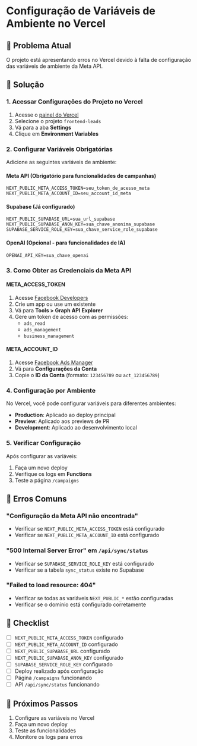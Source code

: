 # Configuração de Variáveis de Ambiente no Vercel

## 🚨 Problema Atual

O projeto está apresentando erros no Vercel devido à falta de configuração das variáveis de ambiente da Meta API.

## 🔧 Solução

### 1. Acessar Configurações do Projeto no Vercel

1. Acesse o [painel do Vercel](https://vercel.com/dashboard)
2. Selecione o projeto `frontend-leads`
3. Vá para a aba **Settings**
4. Clique em **Environment Variables**

### 2. Configurar Variáveis Obrigatórias

Adicione as seguintes variáveis de ambiente:

#### Meta API (Obrigatório para funcionalidades de campanhas)
```
NEXT_PUBLIC_META_ACCESS_TOKEN=seu_token_de_acesso_meta
NEXT_PUBLIC_META_ACCOUNT_ID=seu_account_id_meta
```

#### Supabase (Já configurado)
```
NEXT_PUBLIC_SUPABASE_URL=sua_url_supabase
NEXT_PUBLIC_SUPABASE_ANON_KEY=sua_chave_anonima_supabase
SUPABASE_SERVICE_ROLE_KEY=sua_chave_service_role_supabase
```

#### OpenAI (Opcional - para funcionalidades de IA)
```
OPENAI_API_KEY=sua_chave_openai
```

### 3. Como Obter as Credenciais da Meta API

#### META_ACCESS_TOKEN
1. Acesse [Facebook Developers](https://developers.facebook.com/)
2. Crie um app ou use um existente
3. Vá para **Tools > Graph API Explorer**
4. Gere um token de acesso com as permissões:
   - `ads_read`
   - `ads_management`
   - `business_management`

#### META_ACCOUNT_ID
1. Acesse [Facebook Ads Manager](https://www.facebook.com/adsmanager)
2. Vá para **Configurações da Conta**
3. Copie o **ID da Conta** (formato: `123456789` ou `act_123456789`)

### 4. Configuração por Ambiente

No Vercel, você pode configurar variáveis para diferentes ambientes:

- **Production**: Aplicado ao deploy principal
- **Preview**: Aplicado aos previews de PR
- **Development**: Aplicado ao desenvolvimento local

### 5. Verificar Configuração

Após configurar as variáveis:

1. Faça um novo deploy
2. Verifique os logs em **Functions**
3. Teste a página `/campaigns`

## 🚨 Erros Comuns

### "Configuração da Meta API não encontrada"
- Verificar se `NEXT_PUBLIC_META_ACCESS_TOKEN` está configurado
- Verificar se `NEXT_PUBLIC_META_ACCOUNT_ID` está configurado

### "500 Internal Server Error" em `/api/sync/status`
- Verificar se `SUPABASE_SERVICE_ROLE_KEY` está configurado
- Verificar se a tabela `sync_status` existe no Supabase

### "Failed to load resource: 404"
- Verificar se todas as variáveis `NEXT_PUBLIC_*` estão configuradas
- Verificar se o domínio está configurado corretamente

## 📝 Checklist

- [ ] `NEXT_PUBLIC_META_ACCESS_TOKEN` configurado
- [ ] `NEXT_PUBLIC_META_ACCOUNT_ID` configurado
- [ ] `NEXT_PUBLIC_SUPABASE_URL` configurado
- [ ] `NEXT_PUBLIC_SUPABASE_ANON_KEY` configurado
- [ ] `SUPABASE_SERVICE_ROLE_KEY` configurado
- [ ] Deploy realizado após configuração
- [ ] Página `/campaigns` funcionando
- [ ] API `/api/sync/status` funcionando

## 🔄 Próximos Passos

1. Configure as variáveis no Vercel
2. Faça um novo deploy
3. Teste as funcionalidades
4. Monitore os logs para erros 